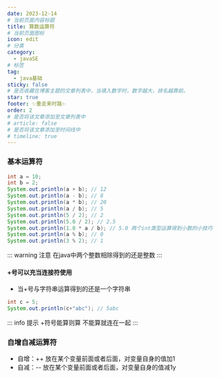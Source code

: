 ```yaml
---
date: 2023-12-14
# 当前页面内容标题
title: 算数运算符
# 当前页面图标
icon: edit
# 分类
category:
  - javaSE
# 标签
tag:
  - java基础
sticky: false
# 是否收藏在博客主题的文章列表中，当填入数字时，数字越大，排名越靠前。
star: true
footer: ✨重走来时路✨
order: 2
# 是否将该文章添加至文章列表中
# article: false
# 是否将该文章添加至时间线中
# timeline: true
---
```

### 基本运算符
``` java
int a = 10;
int b = 2;
System.out.println(a + b); // 12
System.out.println(a - b); // 8
System.out.println(a * b); // 20
System.out.println(a / b); // 5
System.out.println(5 / 2); // 2
System.out.println(5.0 / 2); // 2.5
System.out.println(1.0 * a / b); // 5.0 两个int类型运算得到小数的小技巧
System.out.println(a % b); // 0
System.out.println(3 % 2); // 1
```
::: warning 注意 
在java中两个整数相除得到的还是整数
:::

#### +号可以充当连接符使用
- 当+号与字符串运算得到的还是一个字符串
``` java
int c = 5;
System.out.println(c+"abc"); // 5abc
```
::: info 提示
+符号能算则算 不能算就连在一起
::: 
### 自增自减运算符
- 自增：++ 放在某个变量前面或者后面，对变量自身的值加1
- 自减：-- 放在某个变量前面或者后面，对变量自身的值减1y